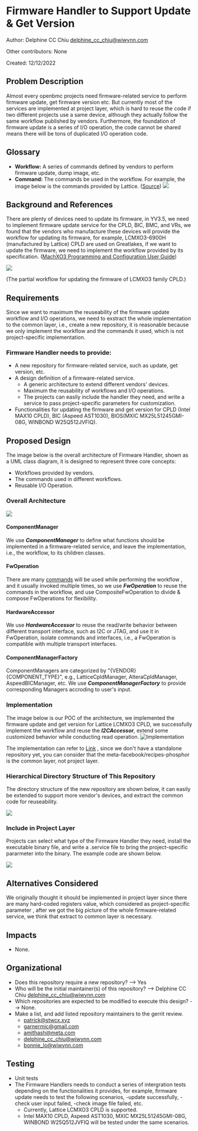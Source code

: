 # Firmware Handler to Support Update & Get Version

Author: Delphine CC Chiu <delphine_cc_chiu@wiwynn.com>

Other contributors: None

Created: 12/12/2022

## Problem Description

Almost every openbmc projects need firmware-related service to perform
firmware update, get firmware version etc. But currently most of the services
are implemented at project layer, which is hard to reuse the code if two
different projects use a same device, although they actually follow the same
workflow published by vendors. Furthermore, the foundation of firmware
update is a series of I/O operation, the code cannot be shared means there will
be tons of duplicated I/O operation code.

## Glossary

- **Workflow:** A series of commands defined by vendors to perform firmware
update, dump image, etc.
- **Command:** The commands be used in the workflow. For example, the image
below is the commands provided by Lattice.
([Source](https://www.latticesemi.com/view_document?document_id=50123))
![](https://user-images.githubusercontent.com/112851067/207290928-c87646f9-925d-441c-951e-a8d5be4c88b8.png)

## Background and References

There are plenty of devices need to update its firmware, in YV3.5, we need to
implement firmware update service for the CPLD, BIC, BMC, and VRs, we found
that the vendors who manufacture these devices will provide the workflow for
updating its firmware, for example, LCMXO3-6900H (manufactured by Lattice) CPLD
are used on Greatlakes, if we want to update the firmware, we need to implement
the workflow provided by its specification.
([MachXO3 Programming and Configuration User Guide](https://www.latticesemi.com/view_document?document_id=50123))

![](https://user-images.githubusercontent.com/112851067/206970732-79e92c25-5a89-4cfa-8e48-053becf5bcfa.png)

(The partial workflow for updating the firmware of LCMXO3 family CPLD.)

## Requirements

Since we want to maximum the reuseability of the firmware update workflow and
I/O operations, we need to exstract the whole implementation to the common
layer, i.e., create a new repository, it is reasonable because we only
implement the workflow and the commands it used, which is not project-specific
implementation.

### Firmware Handler needs to provide:
- A new repository for firmware-related service, such as update, get version,
etc.
- A design definition of a firmware-related service.
    - A generic architecture to extend different vendors' devices.
    - Maximum the reusability of workflows and I/O operations.
    - The projects can easily include the handler they need, and write a
service to pass project-specific parameters for customization.
- Functionalities for updating the firmware and get version for CPLD (Intel
MAX10 CPLD), BIC (Aspeed AST1030), BIOS(MXIC MX25L51245GMI-08G, WINBOND
W25Q512JVFIQ).

## Proposed Design

The image below is the overall architecture of Firmware Handler, shown as a
UML class diagram, it is designed to represent three core concepts:
- Workflows provided by vendors.
- The commands used in different workflows.
- Reusable I/O Operation.

### Overall Architecture

![](https://user-images.githubusercontent.com/112851067/206974008-1dd2963f-4aa9-4e86-a698-5f7ca26362c6.png)

#### ComponentManager
We use ***ComponentManager*** to define what functions should be implemented in a
firmware-related service, and leave the implementation, i.e., the workflow, to
its children classes.

#### FwOperation
There are many [commands](#Glossary) will be used while performing the workflow
, and it usually invoked multiple times, so we use ***FwOperation*** to reuse
the commands in the workflow, and use CompositeFwOperation to divide & compose
FwOperations for flexibility.


#### HardwareAccessor
We use ***HardwareAccessor*** to reuse the read/write behavior between
different transport interface, such as I2C or JTAG, and use it in FwOperation,
isolate commands and interfaces, i.e., a FwOperation is compatible with
multiple transport interfaces.

#### ComponentManagerFactory
ComponentManagers are categorized by "{VENDOR}{COMPONENT_TYPE}", e.g.,
LatticeCpldManager, AlteraCpldManager, AspeedBICManager, etc. We use
***ComponentManagerFactory*** to provide corresponding Managers accroding to
user's input.

### Implementation
The image below is our POC of the architecture, we implemented the firmware
update and get version for Lattice LCMXO3 CPLD, we successfully implement the
workflow and reuse the ***I2CAccessor***, extend some customized behavior
while conducting read operation.
![Implementation](https://user-images.githubusercontent.com/112851067/206981036-f69adb4c-5e92-4449-8094-29bf645a945e.png)

The implementation can refer to [Link](https://gerrit.openbmc.org/c/openbmc/openbmc/+/58885)
, since we don't have a standalone repository yet, you can consider that the
meta-facebook/recipes-phosphor is the common layer, not project layer.

### Hierarchical Directory Structure of This Repository
The directory structure of the new repository are shown below, it can easily
be extended to support more vendor's devices, and extract the common code for
reuseability.

![](https://user-images.githubusercontent.com/112851067/206982208-1e217aa9-fc15-4759-911b-a1eeac0dff22.png)

### Include in Project Layer
Projects can select what type of the Firmware Handler they need, install the
executable binary file, and write a .service file to bring the project-specific
pararmeter into the binary. The example code are shown below.

![](https://user-images.githubusercontent.com/112851067/207287870-296b48b4-8b67-4a9d-8b92-2be816dcc1d9.png)

## Alternatives Considered

We originally thought it should be implemented in project layer since there are
many hard-coded registers value, which considered as project-specific parameter
, after we got the big picture of the whole firmware-related service, we think
that extract to common layer is necessary.

## Impacts

- None.

## Organizational

- Does this repository require a new repository? --> Yes
- Who will be the initial maintainer(s) of this repository? --> Delphine CC Chiu
<delphine_cc_chiu@wiwynn.com>
- Which repositories are expected to be modified to execute this design? --> None.
- Make a list, and add listed repository maintainers to the gerrit review.
    - patrick@stwcx.xyz
    - garnermic@gmail.com
    - amithash@meta.com
    - delphine_cc_chiu@wiwynn.com
    - bonnie_lo@wiwynn.com

## Testing

- Unit tests
- The Firmware Handlers needs to conduct a series of intergration tests
depending on the functionalities it provides, for example, firmware update
needs to test the following scenarios, -update successfully, -check user input
failed, -check image file failed, etc.
    - Currently, Lattice LCMXO3 CPLD is supported.
    - Intel MAX10 CPLD, Aspeed AST1030, MXIC MX25L51245GMI-08G, WINBOND
W25Q512JVFIQ will be tested under the same scenarios.

